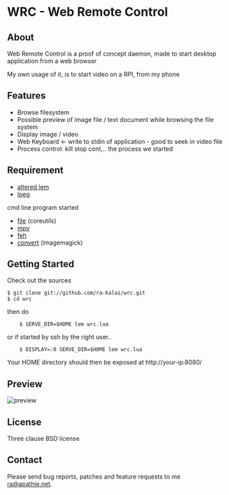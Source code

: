 WRC - Web Remote Control
========================

About
-----

Web Remote Control is a proof of concept daemon, made to start desktop application from a web browser

My own usage of it, is to start video on a RPI, from my phone

Features
--------

 - Browse filesystem
 - Possible preview of image file / text document while browsing the file system
 - Display image / video
 - Web Keyboard <- write to stdin of application - good to seek in video file
 - Process control: kill stop cont,.. the process we started

Requirement
-----------

 - [altered lem](https://github.com/ra-kalai/lem/)
 - [lpeg](http://www.inf.puc-rio.br/~roberto/lpeg/)

cmd line program started
 - [file](http://www.gnu.org/software/coreutils/coreutils.html) (coreutils)
 - [mpv](http://mpv.io/)
 - [feh](https://feh.finalrewind.org/)
 - [convert](https://www.imagemagick.org/) (imagemagick)


Getting Started
---------------

Check out the sources

    $ git clone git://github.com/ra-kalai/wrc.git
    $ cd wrc

then do

		$ SERVE_DIR=$HOME lem wrc.lua 

or if started by ssh by the right user..

		$ DISPLAY=:0 SERVE_DIR=$HOME lem wrc.lua 

Your HOME directory should then be exposed at http://your-ip:8080/

Preview
-------

![preview](https://user-images.githubusercontent.com/10823818/34558714-723e5170-f13f-11e7-9b87-6b33080ea4de.png)


License
-------

  Three clause BSD license


Contact
-------

Please send bug reports, patches and feature requests to me <ra@apathie.net>.
